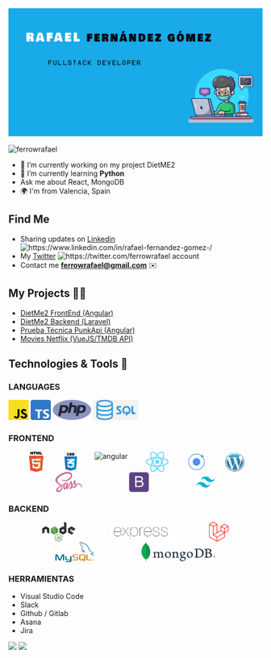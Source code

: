 <img src="./Portada.jpg" alt="Rafael Fernandez Gomez"/>

<p align="left"> <img src="https://komarev.com/ghpvc/?username=ferrowrafael" alt="ferrowrafael" /> </p>

- 🔭 I’m currently working on my project DietME2 
- 🌱 I’m currently learning **Python**
- Ask me about React, MongoDB
- 🌍 I'm from Valencia, Spain

## Find Me
- Sharing updates on <a href="https://www.linkedin.com/in/rafael-fernandez-gomez-/">Linkedin</a> <img src="https://blog.waalaxy.com/wp-content/uploads/2021/01/LinkedIn-Symbole.png" alt="https://www.linkedin.com/in/rafael-fernandez-gomez-/" height="auto" width="30" />
- My <a href="https://twitter.com/ferrowrafael">Twitter</a> <img src="https://assets.stickpng.com/images/580b57fcd9996e24bc43c53e.png" alt="https://twitter.com/ferrowrafael" height="25" width="25" /> account 
-  Contact me **ferrowrafael@gmail.com** ✉️

## My Projects 👨‍🔬
<!--   - <a href="https://github.com/FerrowRafael/GH-Proyecto3-RedSocial-Frontend">Social Network (React/Redux/Laravel)</a> 
  - <a href="https://github.com/FerrowRafael/GH-Proyecto2-Ecommerce-Frontend">Ecommerce (React/Redux/Express/MongoDB)</a> 
  - <a href="https://github.com/danielvazquezguerra/geekshubs-frontend-p6/tree/dev">Movies Netflix (Angular/Express/Sequelize)</a>  -->

<!-- ### Now -->
  - <a href="https://github.com/FerrowRafael/Diet_ME_2_FrontEnd">DietMe2 FrontEnd (Angular)</a> 
  - <a href="https://github.com/FerrowRafael/DietMe_2_Laravel">DietMe2 Backend (Laravel)</a> 
  - <a href="https://github.com/FerrowRafael/prueba-tecnica-punkapi">Prueba Técnica PunkApi (Angular)</a> 
  - <a href="https://github.com/FerrowRafael/Movies_VUE">Movies Netflix (VueJS/TMDB API)</a> 
  
  
## Technologies & Tools 🔧
### LANGUAGES
<div style="margin-rigth: 10px">
  <img src="./Logos/javascript.png" alt="javascript" width="auto" height="40"/> 
  <img src="./Logos/typescript.png" alt="typescript" width="auto" height="40"/> 
  <img src="./Logos/php.png" alt="php" width="auto" height="40"/> 
  <img src="./Logos/sql.png" alt="sql" width="auto" height="40"/> 
</div>

### FRONTEND
<div style="display:flex; justify-content: space-evenly;">
  <img src="./Logos/html.png" alt="html" width="auto" height="40"/> 
  <img src="./Logos/css.png" alt="css" width="auto" height="40"/> 
  <img src="./Logos/angular.png" alt="angular" width="auto" height="40"/> 
  <img src="./Logos/react.png" alt="react" width="auto" height="40"/> 
  <img src="./Logos/ionic.png" alt="ionic" width="auto" height="40"/> 
  <img src="./Logos/wordpress.png" alt="wordpress" width="auto" height="40"/> 
</div>

<div style="display:flex; justify-content: space-evenly;">
  <img src="./Logos/sass.png" alt="sass" width="auto" height="40"/> 
  <img src="./Logos/bootstrap.png" alt="bootstrap" width="auto" height="40"/> 
  <img src="./Logos/tailwind.png" alt="tailwind" width="auto" height="40"/> 
</div>

### BACKEND
<div style="display:flex; justify-content: space-evenly;">
  <img src="./Logos/node.png" alt="node" width="auto" height="40"/> 
  <img src="./Logos/expressjs.png" alt="expressjs" width="auto" height="40"/> 
  <img src="./Logos/laravel.png" alt="laravel" width="auto" height="40"/> 
</div>

<div style="display:flex; justify-content: space-evenly;">
  <img src="./Logos/mysql.png" alt="mysql" width="auto" height="40"/> 
  <img src="./Logos/mongodb.png" alt="mongodb" width="auto" height="40"/> 
</div>

### HERRAMIENTAS
<ul>
  <li>Visual Studio Code</li>
  <li>Slack</li>
  <li>Github / Gitlab</li>
  <li>Asana</li>
  <li>Jira</li>
</ul>
  
<img src="https://github-readme-stats.vercel.app/api?username=FerrowRafael&hide=contribs,issues&theme=dark">
<img src="https://github-readme-stats.vercel.app/api/top-langs/?username=FerrowRafael&layout=compact&theme=dark">


